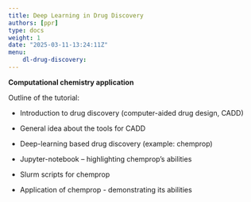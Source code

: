 ```yaml
---
title: Deep Learning in Drug Discovery
authors: [ppr]
type: docs 
weight: 1 
date: "2025-03-11-13:24:11Z"
menu: 
    dl-drug-discovery:
---
```


__Computational chemistry application__

Outline of the tutorial:

* Introduction to drug discovery (computer-aided drug design, CADD)

* General idea about the tools for CADD

* Deep-learning based drug discovery (example: chemprop)

* Jupyter-notebook – highlighting chemprop’s abilities

* Slurm scripts for chemprop

* Application of chemprop - demonstrating its abilities

